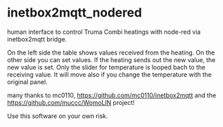 # inetbox2mqtt_nodered
human interface to control Truma Combi heatings with node-red via inetbox2mqtt bridge.

On the left side the table shows values received from the heating. On the other side you can set values. If the heating sends out the new value, the new value is set.
Only the slider for temperature is looped bach to the receiving value. It will move also if you change the temperature with the original panel.



many thanks to mc0110, https://github.com/mc0110/inetbox2mqtt and the https://github.com/muccc/WomoLIN project!

Use this software on your own risk.
